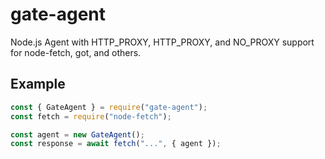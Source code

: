 # gate-agent

Node.js Agent with HTTP_PROXY, HTTP_PROXY, and NO_PROXY support for node-fetch, got, and others.

## Example

```js
const { GateAgent } = require("gate-agent");
const fetch = require("node-fetch");

const agent = new GateAgent();
const response = await fetch("...", { agent });
```

